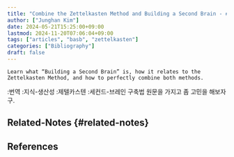 ```yaml
---
title: "Combine the Zettelkasten Method and Building a Second Brain - #제텔카스텐 #세컨드브레인"
author: ["Junghan Kim"]
date: 2024-05-21T15:25:00+09:00
lastmod: 2024-11-20T07:06:04+09:00
tags: ["articles", "basb", "zettelkasten"]
categories: ["Bibliography"]
draft: false
---
```


```text
Learn what “Building a Second Brain” is, how it relates to the Zettelkasten Method, and how to perfectly combine both methods.
```

:번역 :지식-생산성 :제텔카스텐 :세컨드-브레인 구축법 원문을 가지고 좀 고민을 해보자구.


## Related-Notes {#related-notes}

## References

<style>.csl-entry{text-indent: -1.5em; margin-left: 1.5em;}</style><div class="csl-bib-body">
</div>
